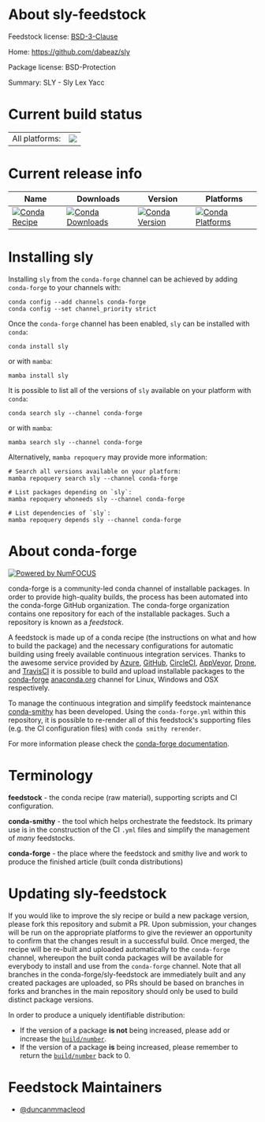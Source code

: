 About sly-feedstock
===================

Feedstock license: [BSD-3-Clause](https://github.com/conda-forge/sly-feedstock/blob/main/LICENSE.txt)

Home: https://github.com/dabeaz/sly

Package license: BSD-Protection

Summary: SLY - Sly Lex Yacc

Current build status
====================


<table><tr><td>All platforms:</td>
    <td>
      <a href="https://dev.azure.com/conda-forge/feedstock-builds/_build/latest?definitionId=12870&branchName=main">
        <img src="https://dev.azure.com/conda-forge/feedstock-builds/_apis/build/status/sly-feedstock?branchName=main">
      </a>
    </td>
  </tr>
</table>

Current release info
====================

| Name | Downloads | Version | Platforms |
| --- | --- | --- | --- |
| [![Conda Recipe](https://img.shields.io/badge/recipe-sly-green.svg)](https://anaconda.org/conda-forge/sly) | [![Conda Downloads](https://img.shields.io/conda/dn/conda-forge/sly.svg)](https://anaconda.org/conda-forge/sly) | [![Conda Version](https://img.shields.io/conda/vn/conda-forge/sly.svg)](https://anaconda.org/conda-forge/sly) | [![Conda Platforms](https://img.shields.io/conda/pn/conda-forge/sly.svg)](https://anaconda.org/conda-forge/sly) |

Installing sly
==============

Installing `sly` from the `conda-forge` channel can be achieved by adding `conda-forge` to your channels with:

```
conda config --add channels conda-forge
conda config --set channel_priority strict
```

Once the `conda-forge` channel has been enabled, `sly` can be installed with `conda`:

```
conda install sly
```

or with `mamba`:

```
mamba install sly
```

It is possible to list all of the versions of `sly` available on your platform with `conda`:

```
conda search sly --channel conda-forge
```

or with `mamba`:

```
mamba search sly --channel conda-forge
```

Alternatively, `mamba repoquery` may provide more information:

```
# Search all versions available on your platform:
mamba repoquery search sly --channel conda-forge

# List packages depending on `sly`:
mamba repoquery whoneeds sly --channel conda-forge

# List dependencies of `sly`:
mamba repoquery depends sly --channel conda-forge
```


About conda-forge
=================

[![Powered by
NumFOCUS](https://img.shields.io/badge/powered%20by-NumFOCUS-orange.svg?style=flat&colorA=E1523D&colorB=007D8A)](https://numfocus.org)

conda-forge is a community-led conda channel of installable packages.
In order to provide high-quality builds, the process has been automated into the
conda-forge GitHub organization. The conda-forge organization contains one repository
for each of the installable packages. Such a repository is known as a *feedstock*.

A feedstock is made up of a conda recipe (the instructions on what and how to build
the package) and the necessary configurations for automatic building using freely
available continuous integration services. Thanks to the awesome service provided by
[Azure](https://azure.microsoft.com/en-us/services/devops/), [GitHub](https://github.com/),
[CircleCI](https://circleci.com/), [AppVeyor](https://www.appveyor.com/),
[Drone](https://cloud.drone.io/welcome), and [TravisCI](https://travis-ci.com/)
it is possible to build and upload installable packages to the
[conda-forge](https://anaconda.org/conda-forge) [anaconda.org](https://anaconda.org/)
channel for Linux, Windows and OSX respectively.

To manage the continuous integration and simplify feedstock maintenance
[conda-smithy](https://github.com/conda-forge/conda-smithy) has been developed.
Using the ``conda-forge.yml`` within this repository, it is possible to re-render all of
this feedstock's supporting files (e.g. the CI configuration files) with ``conda smithy rerender``.

For more information please check the [conda-forge documentation](https://conda-forge.org/docs/).

Terminology
===========

**feedstock** - the conda recipe (raw material), supporting scripts and CI configuration.

**conda-smithy** - the tool which helps orchestrate the feedstock.
                   Its primary use is in the construction of the CI ``.yml`` files
                   and simplify the management of *many* feedstocks.

**conda-forge** - the place where the feedstock and smithy live and work to
                  produce the finished article (built conda distributions)


Updating sly-feedstock
======================

If you would like to improve the sly recipe or build a new
package version, please fork this repository and submit a PR. Upon submission,
your changes will be run on the appropriate platforms to give the reviewer an
opportunity to confirm that the changes result in a successful build. Once
merged, the recipe will be re-built and uploaded automatically to the
`conda-forge` channel, whereupon the built conda packages will be available for
everybody to install and use from the `conda-forge` channel.
Note that all branches in the conda-forge/sly-feedstock are
immediately built and any created packages are uploaded, so PRs should be based
on branches in forks and branches in the main repository should only be used to
build distinct package versions.

In order to produce a uniquely identifiable distribution:
 * If the version of a package **is not** being increased, please add or increase
   the [``build/number``](https://docs.conda.io/projects/conda-build/en/latest/resources/define-metadata.html#build-number-and-string).
 * If the version of a package **is** being increased, please remember to return
   the [``build/number``](https://docs.conda.io/projects/conda-build/en/latest/resources/define-metadata.html#build-number-and-string)
   back to 0.

Feedstock Maintainers
=====================

* [@duncanmmacleod](https://github.com/duncanmmacleod/)

